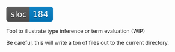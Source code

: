 ![sloc-bowtie-visualize](../bowtie/misc/generated/sloc-bowtie-visualize.svg)

Tool to illustrate type inference or term evaluation (WIP)

Be careful, this will write a ton of files out to the current directory.
